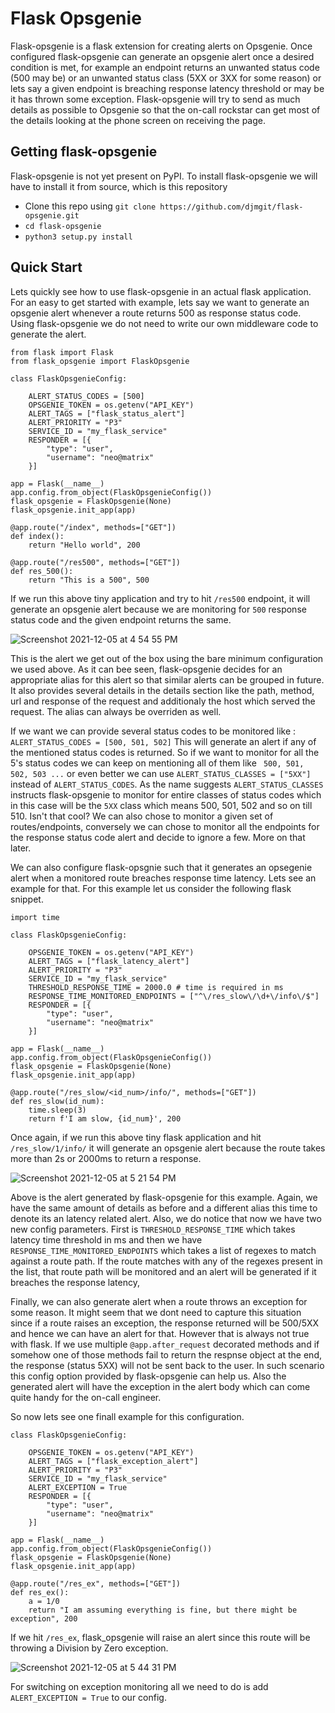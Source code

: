 # Flask Opsgenie

Flask-opsgenie is a flask extension for creating alerts on Opsgenie. Once configured flask-opsgenie can generate an opsgenie alert once a desired condition is met,
for example an endpoint returns an unwanted status code (500 may be) or an unwanted status class (5XX or 3XX for some reason) or lets say a given endpoint is
breaching response latency threshold or may be it has thrown some exception. Flask-opsgenie will try to send as much details as possible to Opsgenie so that
the on-call rockstar can get most of the details looking at the phone screen on receiving the page.

## Getting flask-opsgenie

Flask-opsgenie is not yet present on PyPI. To install flask-opsgenie we will have to install it from source, which is this repository

- Clone this repo using ``` git clone https://github.com/djmgit/flask-opsgenie.git ```
- ``` cd flask-opsgenie ```
- ``` python3 setup.py install ```

## Quick Start

Lets quickly see how to use flask-opsgenie in an actual flask application.
For an easy to get started with example, lets say we want to generate an opsgenie alert whenever a route returns 500 as response status code. Using
flask-opsgenie we do not need to write our own middleware code to generate the alert.

```
from flask import Flask
from flask_opsgenie import FlaskOpsgenie

class FlaskOpsgenieConfig:

    ALERT_STATUS_CODES = [500]
    OPSGENIE_TOKEN = os.getenv("API_KEY")
    ALERT_TAGS = ["flask_status_alert"]
    ALERT_PRIORITY = "P3"
    SERVICE_ID = "my_flask_service"
    RESPONDER = [{
        "type": "user",
        "username": "neo@matrix"
    }]

app = Flask(__name__)
app.config.from_object(FlaskOpsgenieConfig())
flask_opsgenie = FlaskOpsgenie(None)
flask_opsgenie.init_app(app)

@app.route("/index", methods=["GET"])
def index():
    return "Hello world", 200

@app.route("/res500", methods=["GET"])
def res_500():
    return "This is a 500", 500
```

If we run this above tiny application and try to hit ``` /res500 ``` endpoint, it will generate an opsgenie alert because we are monitoring for ``` 500 ```
response status code and the given endpoint returns the same. 

![Screenshot 2021-12-05 at 4 54 55 PM](https://user-images.githubusercontent.com/16368427/144744662-8b638b1f-7237-4b86-bd24-c37808c495e8.png)

This is the alert we get out of the box using the bare minimum configuration we used above. As it can bee seen, flask-opsgenie decides for an appropriate alias
for this alert so that similar alerts can be grouped in future. It also provides several details in the details section like the path, method, url and response
of the request and additionaly the host which served the request. The alias can always be overriden as well.

If we want we can provide several status codes to be monitored like : ``` ALERT_STATUS_CODES = [500, 501, 502] ```
This will generate an alert if any of the mentioned status codes is returned. So if we want to monitor for all the 5's status codes we can keep on mentioning
all of them like ``` 500, 501, 502, 503 ...``` or even better we can use ``` ALERT_STATUS_CLASSES = ["5XX"] ``` instead of ``` ALERT_STATUS_CODES ```. As the
name suggests ``` ALERT_STATUS_CLASSES ``` instructs flask-opsgenie to monitor for entire classes of status codes which in this case will be the ``` 5XX ``` class
which means 500, 501, 502 and so on till 510. Isn't that cool?
We can also chose to monitor a given set of routes/endpoints, conversely we can chose to monitor all the endpoints for the response status code alert and decide
to ignore a few. More on that later.

We can also configure flask-opsgnie such that it generates an opsegenie alert when a monitored route breaches response time latency. Lets see an example for that.
For this example let us consider the following flask snippet.

```
import time

class FlaskOpsgenieConfig:

    OPSGENIE_TOKEN = os.getenv("API_KEY")
    ALERT_TAGS = ["flask_latency_alert"]
    ALERT_PRIORITY = "P3"
    SERVICE_ID = "my_flask_service"
    THRESHOLD_RESPONSE_TIME = 2000.0 # time is required in ms
    RESPONSE_TIME_MONITORED_ENDPOINTS = ["^\/res_slow\/\d+\/info\/$"]
    RESPONDER = [{
        "type": "user",
        "username": "neo@matrix"
    }]

app = Flask(__name__)
app.config.from_object(FlaskOpsgenieConfig())
flask_opsgenie = FlaskOpsgenie(None)
flask_opsgenie.init_app(app)

@app.route("/res_slow/<id_num>/info/", methods=["GET"])
def res_slow(id_num):
    time.sleep(3)
    return f'I am slow, {id_num}', 200
```

Once again, if we run this above tiny flask application and hit ```/res_slow/1/info/``` it will generate an opsgenie alert because the route takes more than
2s or 2000ms to return a response.

![Screenshot 2021-12-05 at 5 21 54 PM](https://user-images.githubusercontent.com/16368427/144745379-393d9389-7233-4b05-8939-3bfd62f689a3.png)

Above is the alert generated by flask-opsgenie for this example. Again, we have the same amount of details as before and a different alias this time to denote
its an latency related alert. Also, we do notice that now we have two new config parameters. First is ```THRESHOLD_RESPONSE_TIME``` which takes latency
time threshold in ms and then we have ```RESPONSE_TIME_MONITORED_ENDPOINTS``` which takes a list of regexes to match against a route path. If the route matches
with any of the regexes present in the list, that route path will be monitored and an alert will be generated if it breaches the response latency,

Finally, we can also generate alert when a route throws an exception for some reason. It might seem that we dont need to capture this situation since if a route
raises an exception, the response returned will be 500/5XX and hence we can have an alert for that. However that is always not true with flask. If we use
multiple ```@app.after_request``` decorated methods and if somehow one of those methods fail to return the respnse object at the end, the response (status 5XX)
will not be sent back to the user. In such scenario this config option provided by flask-opsgenie can help us.
Also the generated alert will have the exception in the alert body which can come quite handy for the on-call engineer.

So now lets see one finall example for this configuration.

```
class FlaskOpsgenieConfig:

    OPSGENIE_TOKEN = os.getenv("API_KEY")
    ALERT_TAGS = ["flask_exception_alert"]
    ALERT_PRIORITY = "P3"
    SERVICE_ID = "my_flask_service"
    ALERT_EXCEPTION = True
    RESPONDER = [{
        "type": "user",
        "username": "neo@matrix"
    }]

app = Flask(__name__)
app.config.from_object(FlaskOpsgenieConfig())
flask_opsgenie = FlaskOpsgenie(None)
flask_opsgenie.init_app(app)

@app.route("/res_ex", methods=["GET"])
def res_ex():
    a = 1/0
    return "I am assuming everything is fine, but there might be exception", 200

```

If we hit ```/res_ex```, flask_opsgenie will raise an alert since this route will be throwing a Division by Zero exception.

![Screenshot 2021-12-05 at 5 44 31 PM](https://user-images.githubusercontent.com/16368427/144746096-49f3c6a4-aa25-4507-8c0a-798747b16ab9.png)

For switching on exception monitoring all we need to do is add ```ALERT_EXCEPTION = True``` to our config.
